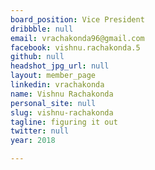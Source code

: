 ```yaml
---
board_position: Vice President
dribbble: null
email: vrachakonda96@gmail.com
facebook: vishnu.rachakonda.5
github: null
headshot_jpg_url: null
layout: member_page
linkedin: vrachakonda
name: Vishnu Rachakonda
personal_site: null
slug: vishnu-rachakonda
tagline: figuring it out
twitter: null
year: 2018

---
```

